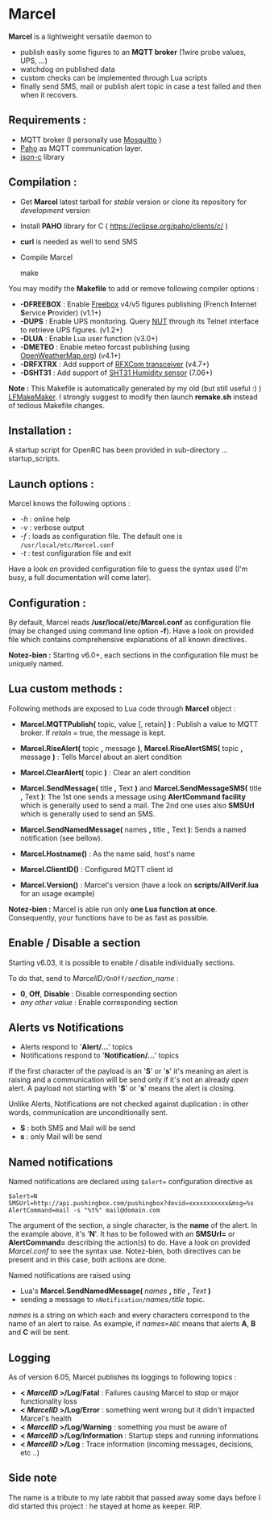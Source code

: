 # Marcel
**Marcel** is a lightweight versatile daemon to
- publish easily some figures to an **MQTT broker** (1wire probe values, UPS, ...)
- watchdog on published data 
- custom checks can be implemented through Lua scripts
- finally send SMS, mail or publish alert topic in case a test failed and then when it recovers.

## Requirements :
* MQTT broker (I personally use [Mosquitto](http://mosquitto.org/) )
* [Paho](http://eclipse.org/paho/) as MQTT communication layer.
* [json-c](https://github.com/json-c/json-c/wiki) library

## Compilation :
* Get **Marcel** latest tarball for *stable* version or clone its repository for *development* version
* Install **PAHO** library for C ( https://eclipse.org/paho/clients/c/ )
* **curl** is needed as well to send SMS
* Compile Marcel

    make

You may modify the **Makefile** to add or remove following compiler options :
* **-DFREEBOX** : Enable [Freebox](https://en.wikipedia.org/wiki/Freebox) v4/v5 figures publishing (French **I**nternet **S**ervice **P**rovider) (v1.1+)
* **-DUPS** : Enable UPS monitoring. Query [NUT](http://www.networkupstools.org/) through its Telnet interface to retrieve UPS figures. (v1.2+)
* **-DLUA** : Enable Lua user function (v3.0+)
* **-DMETEO** : Enable meteo forcast publishing (using [OpenWeatherMap.org](http://www.OpenWeatherMap.org)) (v4.1+)
* **-DRFXTRX** : Add support of [RFXCom transceiver](http://www.rfxcom.com/) (v4.7+)
* **-DSHT31** : Add support of [SHT31 Humidity sensor](https://www.sensirion.com/en/environmental-sensors/humidity-sensors/digital-humidity-sensors-for-various-applications/) (7.06+)

**Note :**
This Makefile is automatically generated by my old (but still useful :) ) [LFMakeMaker](http://destroyedlolo.info/Developpement/LFMakeMaker/).
I strongly suggest to modify then launch **remake.sh** instead of tedious Makefile changes.

## Installation :
A startup script for OpenRC has been provided in sub-directory ... startup_scripts.

## Launch options :
Marcel knows the following options :
* *-h* : online help
* *-v* : verbose output
* *-f<file>* : loads <file> as configuration file. The default one is `/usr/local/etc/Marcel.conf`
* *-t* : test configuration file and exit

Have a look on provided configuration file to guess the syntax used (I'm busy, a full documentation will come later).

## Configuration :
By default, Marcel reads **/usr/local/etc/Marcel.conf** as configuration file (may be changed using command line option **-f**).
Have a look on provided file which contains comprehensive explanations of all known directives.

**Notez-bien :**
Starting v6.0+, each sections in the configuration file must be uniquely named.

## Lua custom methods :
Following methods are exposed to Lua code through **Marcel** object :
* **Marcel.MQTTPublish(** topic, value [, retain] **)** : Publish a value to MQTT broker.
If *retain* = true, the message is kept.

* **Marcel.RiseAlert(** topic **,** message **)**, **Marcel.RiseAlertSMS(** topic **,** message **)** : Tells Marcel about an alert condition
* **Marcel.ClearAlert(** topic **)** : Clear an alert condition

* **Marcel.SendMessage(** title **,** Text **)** and **Marcel.SendMessageSMS(** title **,** Text **)**: The 1st one sends a message using **AlertCommand facility** which is generally used to send a mail. The 2nd one uses also **SMSUrl** which is generally used to send an SMS.
* **Marcel.SendNamedMessage(** names **,** title **,** Text **)**: Sends a named notification (see bellow).

* **Marcel.Hostname()** : As the name said, host's name
* **Marcel.ClientID()** : Configured MQTT client id
* **Marcel.Version()** : Marcel's version (have a look on **scripts/AllVerif.lua** for an usage example)

**Notez-bien :** Marcel is able run only **one Lua function at once**. Consequently, your functions have to be as fast as possible.

## Enable / Disable a section

Starting v6.03, it is possible to enable / disable individually sections.

To do that, send to *MarcelID*`/OnOff/`*section_name* :
* **0**, **Off**, **Disable** : Disable corresponding section
* *any other value* : Enable corresponding section

## Alerts vs Notifications
* Alerts respond to '**Alert/...**' topics
* Notifications respond to '**Notification/...**' topics

If the first character of the payload is an '**S**' or '**s**' it's meaning an alert is raising and a communication will be send only if it's not an already *open* alert.
A payload not starting with  '**S**' or '**s**' means the alert is closing.

Unlike Alerts, Notifications are not checked against duplication : in other words, communication are unconditionally sent.

* **S** : both SMS and Mail will be send
* **s** : only Mail will be send

## Named notifications
Named notifications are declared using `$alert=` configuration directive as

    $alert=N
    SMSUrl=http://api.pushingbox.com/pushingbox?devid=xxxxxxxxxxx&msg=%s
    AlertCommand=mail -s "%t%" mail@domain.com

The argument of the section, a single character, is the **name** of the alert. In the example above, it's '**N**'.
It has to be followed with an **SMSUrl=** or **AlertCommand=** describing the action(s) to do. Have a look on provided *Marcel.conf* to see the syntax use. Notez-bien, both directives can be present and in this case, both actions are done.

Named notifications are raised using
* Lua's **Marcel.SendNamedMessage(** *names* **,** *title* **,** *Text* **)**
* sending a message to `nNotification/`*names*`/`*title* topic.

*names* is a string on which each and every characters correspond to the name of an alert to raise. As example, if *names*=`ABC` means that alerts **A**, **B** and **C** will be sent.

## Logging
As of version 6.05, Marcel publishes its loggings to following topics : 
* **< *MarcelID* >/Log/Fatal** : Failures causing Marcel to stop or major functionality loss
* **< *MarcelID* >/Log/Error** : something went wrong but it didn't impacted Marcel's health
* **< *MarcelID* >/Log/Warning** : something you must be aware of 
* **< *MarcelID* >/Log/Information** : Startup steps and running informations
* **< *MarcelID* >/Log** : Trace information (incoming messages, decisions, etc ..)

## Side note
The name is a tribute to my late rabbit that passed away some days before I did started this project : he stayed at home as keeper. RIP.

